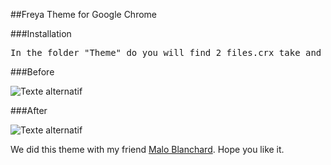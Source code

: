 ##Freya Theme for Google Chrome

###Installation 

<pre>
In the folder "Theme" do you will find 2 files.crx take and drop it to the extensions in Google Chrome.
</pre>

###Before

![Texte alternatif](https://raw.githubusercontent.com/fsvh/freya-theme-for-google-chrome/master/google-chrome-before.png "Before")

###After

![Texte alternatif](https://raw.githubusercontent.com/fsvh/freya-theme-for-google-chrome/master/google-chrome-after-.png "After")

We did this theme with my friend [Malo Blanchard](https://github.com/maloblanchard). Hope you like it.